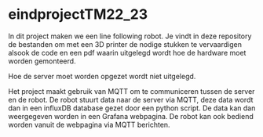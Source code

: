 # eindprojectTM22_23
In dit project maken we een line following robot.
Je vindt in deze repository de bestanden om met een 3D printer de nodige stukken te vervaardigen alsook de code en een pdf waarin uitgelegd wordt hoe de hardware moet worden gemonteerd.

Hoe de server moet worden opgezet wordt niet uitgelegd.

Het project maakt gebruik van MQTT om te communiceren tussen de server en de robot. De robot stuurt data naar de server via MQTT, deze data wordt dan in een influxDB database gezet door een python script. De data kan dan weergegeven worden in een Grafana webpagina. De robot kan ook bediend worden vanuit de webpagina via MQTT berichten.
